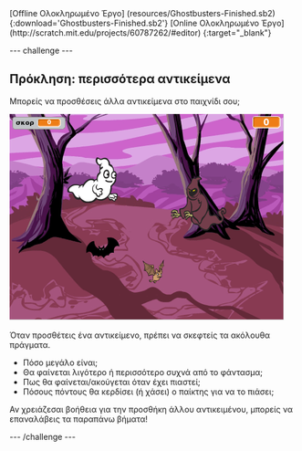 <div class="p-hero-buttons">
  [Offline Ολοκληρωμένο Έργο] (resources/Ghostbusters-Finished.sb2) {:download='Ghostbusters-Finished.sb2'} [Online Ολοκληρωμένο Έργο] (http://scratch.mit.edu/projects/60787262/#editor) {:target="_blank"}
</div>

\--- challenge \---

## Πρόκληση: περισσότερα αντικείμενα

Μπορείς να προσθέσεις άλλα αντικείμενα στο παιχνίδι σου;

![screenshot](images/ghost-final.png)

Όταν προσθέτεις ένα αντικείμενο, πρέπει να σκεφτείς τα ακόλουθα πράγματα.

+ Πόσο μεγάλο είναι;
+ Θα φαίνεται λιγότερο ή περισσότερο συχνά από το φάντασμα;
+ Πως θα φαίνεται/ακούγεται όταν έχει πιαστεί;
+ Πόσους πόντους θα κερδίσει (ή χάσει) ο παίκτης για να το πιάσει;

Αν χρειάζεσαι βοήθεια για την προσθήκη άλλου αντικειμένου, μπορείς να επαναλάβεις τα παραπάνω βήματα!

\--- /challenge \---
